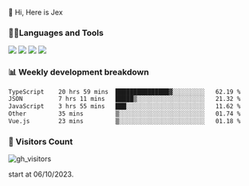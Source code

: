  👋 Hi, Here is Jex

 

### 🧑‍💻Languages and Tools

<code><a href="https://react.dev"><img src="https://api.iconify.design/logos:react.svg" /></a></code>
<code><a href="https://github.com/vuejs/core"><img src="https://api.iconify.design/logos:vue.svg" /></a></code> 
<code><a href="https://github.com/microsoft/TypeScript"><img src="https://api.iconify.design/logos:typescript-icon.svg" /></a></code>
<code><a href="https://threejs.org/"><img src="https://api.iconify.design/logos:threejs.svg" /></a></code>

### 📊 Weekly development breakdown

<!--START_SECTION:waka-->

```txt
TypeScript    20 hrs 59 mins  ███████████████▓░░░░░░░░░   62.19 %
JSON          7 hrs 11 mins   █████▒░░░░░░░░░░░░░░░░░░░   21.32 %
JavaScript    3 hrs 55 mins   ███░░░░░░░░░░░░░░░░░░░░░░   11.62 %
Other         35 mins         ▒░░░░░░░░░░░░░░░░░░░░░░░░   01.74 %
Vue.js        23 mins         ▒░░░░░░░░░░░░░░░░░░░░░░░░   01.18 %
```

<!--END_SECTION:waka-->


### 👀 Visitors Count

![gh_visitors](https://profile-counter.glitch.me/jexlau/count.svg)

start at 06/10/2023.
